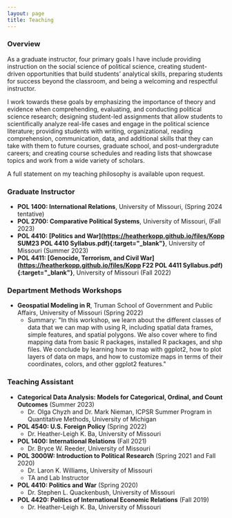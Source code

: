 ```yaml
---
layout: page
title: Teaching
---
```

### Overview
As a graduate instructor, four primary goals I have include providing instruction on the social science of political science, creating student-driven opportunities that build students’ analytical skills, preparing students for success beyond the classroom, and being a welcoming and respectful instructor. 

I work towards these goals by emphasizing the importance of theory and evidence when comprehending, evaluating, and conducting political science research; designing student-led assignments that allow students to scientifically analyze real-life cases and engage in the political science literature; providing students with writing, organizational, reading comprehension, communication, data, and additional skills that they can take with them to future courses, graduate school, and post-undergradute careers; and creating course schedules and reading lists that showcase topics and work from a wide variety of scholars. 

A full statement on my teaching philosophy is available upon request.  

### Graduate Instructor 
- __POL 1400: International Relations__, University of Missouri, (Spring 2024 tentative)
- __POL 2700: Comparative Political Systems__, University of Missouri, (Fall 2023) 
- __POL 4410: [Politics and War](https://heatherkopp.github.io/files/Kopp SUM23 POL 4410 Syllabus.pdf){:target="_blank"}__, University of Missouri (Summer 2023)
- __POL 4411: [Genocide, Terrorism, and Civil War](https://heatherkopp.github.io/files/Kopp F22 POL 4411 Syllabus.pdf){:target="_blank"}__, University of Missouri (Fall 2022)

### Department Methods Workshops
- __Geospatial Modeling in R__, Truman School of Government and Public Affairs, University of Missouri (Spring 2022)
    - Summary: "In this workshop, we learn about the different classes of data that we can map with using R, including spatial data frames, simple features, and spatial polygons. We also cover where to find mapping data from basic R packages, installed R packages, and shp files. We conclude by learning how to map with ggplot2, how to plot layers of data on maps, and how to customize maps in terms of their coordinates, colors, and other ggplot2 features."

### Teaching Assistant 
- __Categorical Data Analysis: Models for Categorical, Ordinal, and Count Outcomes__ (Summer 2023)
    - Dr. Olga Chyzh and Dr. Mark Nieman, ICPSR Summer Program in Quantitative Methods, University of Michigan
- __POL 4540: U.S. Foreign Policy__ (Spring 2022)
    - Dr. Heather-Leigh K. Ba, University of Missouri
- __POL 1400: International Relations__ (Fall 2021)
    - Dr. Bryce W. Reeder, University of Missouri
- __POL 3000W: Introduction to Political Research__ (Spring 2021 and Fall 2020)
    - Dr. Laron K. Williams, University of Missouri
    - TA and Lab Instructor 
- __POL 4410: Politics and War__ (Spring 2020)
    - Dr. Stephen L. Quackenbush, University of Missouri 
- __POL 4420: Politics of International Economic Relations__ (Fall 2019)
    - Dr. Heather-Leigh K. Ba, University of Missouri
